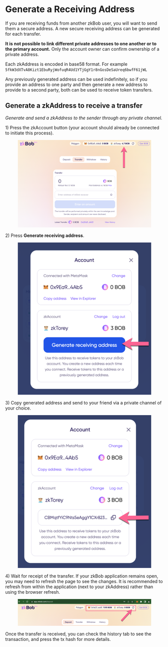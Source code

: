 # Generate a Receiving Address

If you are receiving funds from another zkBob user, you will want to send them a secure address. A new secure receiving address can be generated for each transfer.&#x20;

**It is not possible to link different private addresses to one another or to the primary account.** Only the account owner can confirm ownership of a private address.

Each  zkAddress is encoded in base58 format. For example `5fkW3dXTvA8Kizt1EbuRyjWofuqR4Ud1YTjGgY1r8nGosDeSaUreq6bwfF61jWL`

Any previously generated address can be used indefinitely, so if you provide an address to one party and then generate a new address to provide to a second party, both can be used to receive token transfers.

## Generate a zkAddress to receive a transfer

_Generate and send a zkAddress to the sender through any private channel._&#x20;

1\) Press the zkAccount button (your account should already be connected to initiate this process).

<figure><img src="../.gitbook/assets/trans-1.png" alt=""><figcaption></figcaption></figure>

2\) Press **Generate receiving address**.

<figure><img src="../.gitbook/assets/generate (1).png" alt=""><figcaption></figcaption></figure>

3\) Copy generated address and send to your friend via a private channel of your choice.

<figure><img src="../.gitbook/assets/generate-copy.png" alt=""><figcaption></figcaption></figure>

4\) Wait for receipt of the transfer. If your zkBob application remains open, you may need to refresh the page to see the changes. It is recommended to refresh from within the application (next to your zkAddress) rather than using the browser refresh.

<figure><img src="../.gitbook/assets/before-1.png" alt=""><figcaption></figcaption></figure>

Once the transfer is received, you can check the history tab to see the transaction, and press the tx hash for more details.

